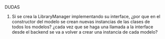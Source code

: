 DUDAS

1. Si se crea la LibraryManager implementando su interface, ¿por que en el constructor del modelo se crean nuevas instancias de las clases de todos los modelos?
¿cada vez que se haga una llamada a la interface desde el backend se va a volver a crear una instancia de cada modelo?
